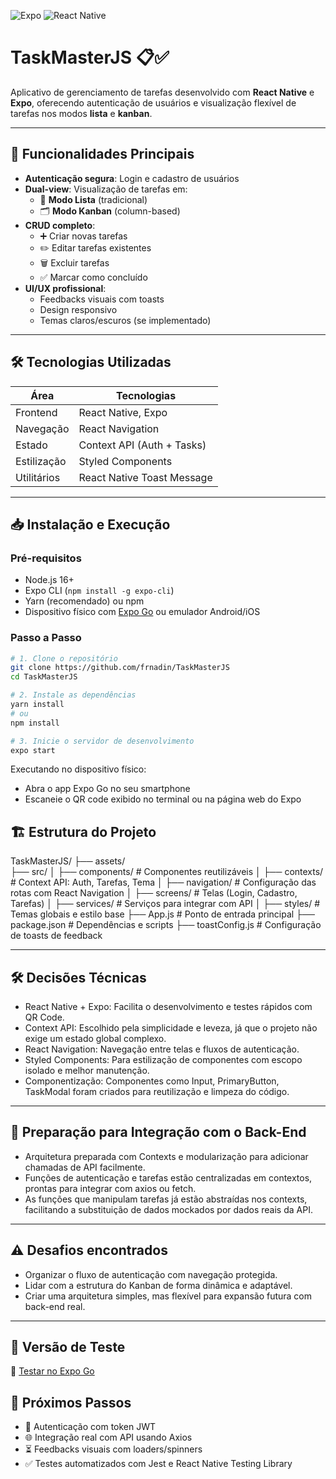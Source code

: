 ![Expo](https://img.shields.io/badge/expo-%5E50.0.0-blue?style=flat&logo=expo&logoColor=white)
![React Native](https://img.shields.io/badge/react--native-mobile--app-blueviolet?logo=react)


# TaskMasterJS 📋✅

Aplicativo de gerenciamento de tarefas desenvolvido com **React Native** e **Expo**, oferecendo autenticação de usuários e visualização flexível de tarefas nos modos **lista** e **kanban**.

---

## 🚀 Funcionalidades Principais

- **Autenticação segura**: Login e cadastro de usuários
- **Dual-view**: Visualização de tarefas em:
  - 📃 **Modo Lista** (tradicional)
  - 🗂 **Modo Kanban** (column-based)
- **CRUD completo**:
  - ➕ Criar novas tarefas
  - ✏️ Editar tarefas existentes
  - 🗑️ Excluir tarefas
  - ✅ Marcar como concluído
- **UI/UX profissional**:
  - Feedbacks visuais com toasts
  - Design responsivo
  - Temas claros/escuros (se implementado)

---

## 🛠️ Tecnologias Utilizadas

| Área          | Tecnologias                                                                 |
|---------------|-----------------------------------------------------------------------------|
| Frontend      | React Native, Expo                                                         |
| Navegação     | React Navigation                                                           |
| Estado        | Context API (Auth + Tasks)                                                 |
| Estilização   | Styled Components                                                          |
| Utilitários   | React Native Toast Message                                                 |

---

## 📥 Instalação e Execução

### Pré-requisitos
- Node.js 16+
- Expo CLI (`npm install -g expo-cli`)
- Yarn (recomendado) ou npm
- Dispositivo físico com [Expo Go](https://expo.io/client) ou emulador Android/iOS



### Passo a Passo
```bash
# 1. Clone o repositório
git clone https://github.com/frnadin/TaskMasterJS
cd TaskMasterJS

# 2. Instale as dependências
yarn install
# ou
npm install

# 3. Inicie o servidor de desenvolvimento
expo start
```

Executando no dispositivo físico:

- Abra o app Expo Go no seu smartphone
- Escaneie o QR code exibido no terminal ou na página web do Expo

## 🏗️ Estrutura do Projeto

TaskMasterJS/
├── assets/                 
├── src/
│   ├── components/          # Componentes reutilizáveis
│   ├── contexts/            # Context API: Auth, Tarefas, Tema
│   ├── navigation/          # Configuração das rotas com React Navigation
│   ├── screens/             # Telas (Login, Cadastro, Tarefas)
│   ├── services/            # Serviços para integrar com API
│   ├── styles/              # Temas globais e estilo base
├── App.js                   # Ponto de entrada principal
├── package.json             # Dependências e scripts
├── toastConfig.js       # Configuração de toasts de feedback

---

## 🛠️ Decisões Técnicas

- React Native + Expo: Facilita o desenvolvimento e testes rápidos com QR Code.
- Context API: Escolhido pela simplicidade e leveza, já que o projeto não exige um estado global complexo.
- React Navigation: Navegação entre telas e fluxos de autenticação.
- Styled Components: Para estilização de componentes com escopo isolado e melhor manutenção.
- Componentização: Componentes como Input, PrimaryButton, TaskModal foram criados para reutilização e limpeza do código.

---

## 🔌 Preparação para Integração com o Back-End
- Arquitetura preparada com Contexts e modularização para adicionar chamadas de API facilmente.
- Funções de autenticação e tarefas estão centralizadas em contextos, prontas para integrar com axios ou fetch.
- As funções que manipulam tarefas já estão abstraídas nos contexts, facilitando a substituição de dados mockados por dados reais da API.

---

## ⚠️ Desafios encontrados
- Organizar o fluxo de autenticação com navegação protegida.
- Lidar com a estrutura do Kanban de forma dinâmica e adaptável.
- Criar uma arquitetura simples, mas flexível para expansão futura com back-end real.

---

## 📲 Versão de Teste  
🔗 [Testar no Expo Go](https://expo.dev/accounts/fernando_gutilla/projects/TaskMasterJS/updates/0b51820a-dc8e-42f3-a15b-beed71e1a901)

## 📌 Próximos Passos

- 🔐 Autenticação com token JWT
- 🌐 Integração real com API usando Axios
- ⏳ Feedbacks visuais com loaders/spinners
- ✅ Testes automatizados com Jest e React Native Testing Library


